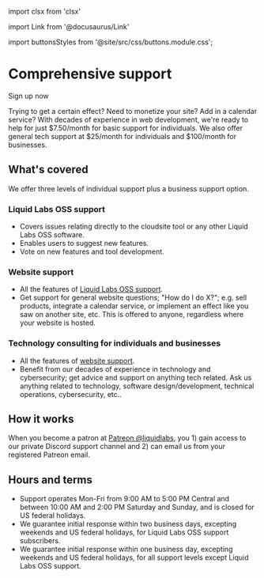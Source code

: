 import clsx from 'clsx'

import Link from '@docusaurus/Link'

import buttonsStyles from '@site/src/css/buttons.module.css';

# Comprehensive support

<div className="row">
  <Link
    className={clsx(buttonsStyles.button, 'button', 'button--secondary button--lg col col--4 col--offset-4')}
    style={{margin: '1rem auto' }}
    to="https://patreon.com/liquidlabs">
    Sign up now
  </Link>
</div>

Trying to get a certain effect? Need to monetize your site? Add in a calendar service? With decades of experience in web development, we're ready to help for just $7.50/month for basic support for individuals. We also offer general tech support at $25/month for individuals and $100/month for businesses.

## What's covered

We offer three levels of individual support plus a business support option.

### Liquid Labs OSS support

- Covers issues relating directly to the cloudsite tool or any other Liquid Labs OSS software.
- Enables users to suggest new features.
- Vote on new features and tool development.

### Website support

- All the features of [Liquid Labs OSS support](#liquid-labs-oss-support).
- Get support for general website questions; "How do I do X?"; e.g. sell products, integrate a calendar service, or implement an effect like you saw on another site, etc. This is offered to anyone, regardless where your website is hosted.

### Technology consulting for individuals and businesses

- All the features of [website support](#website-support).
- Benefit from our decades of experience in technology and cybersecurity; get advice and support on anything tech related. Ask us anything related to technology, software design/development, technical operations, cybersecurity, etc..

## How it works

When you become a patron at [Patreon @liquidlabs](https://patreon.com/liquidlabs), you 1) gain access to our private Discord support channel and 2) can email us from your registered Patreon email.

## Hours and terms

* Support operates Mon-Fri from 9:00 AM to 5:00 PM Central and between 10:00 AM and 2:00 PM Saturday and Sunday, and is closed for US federal holidays.
* We guarantee initial response within two business days, excepting weekends and US federal holidays, for Liquid Labs OSS support subscribers.
* We guarantee initial response within one business day, excepting weekends and US federal holidays, for all support levels except Liquid Labs OSS support.
